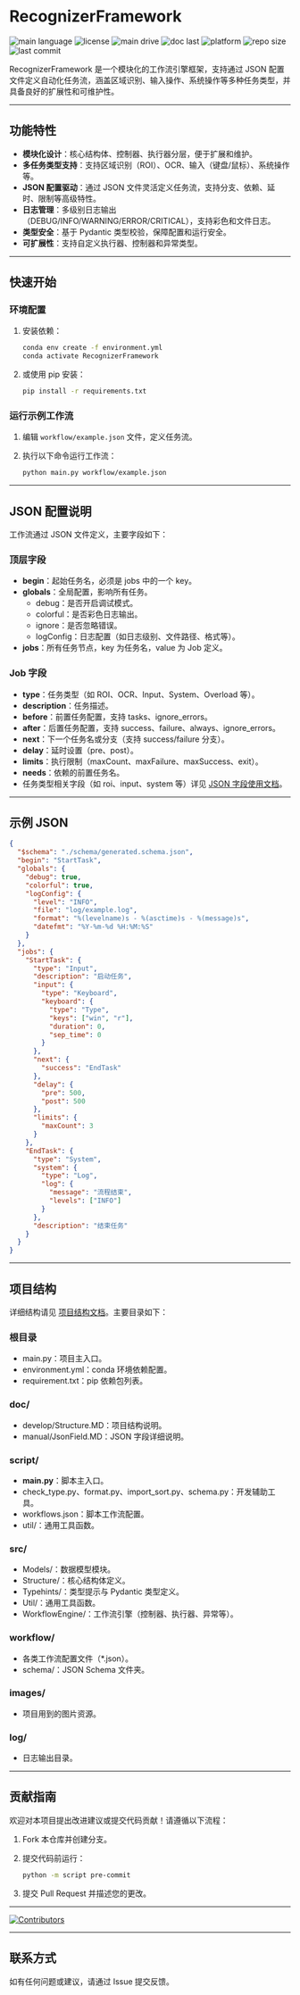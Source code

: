 # RecognizerFramework

![main language](https://img.shields.io/badge/python-3.13-blue?logo=python)
![license](https://img.shields.io/github/license/quyansiyuanwang/RecognizerFramework.svg)
![main drive](https://img.shields.io/badge/drive-json-brightgreen.svg)
![doc last](https://img.shields.io/badge/docs%20last-2025--07--24-blue.svg)
![platform](https://img.shields.io/badge/platform-windows-blueviolet.svg)
![repo size](https://img.shields.io/github/repo-size/quyansiyuanwang/RecognizerFramework)
![last commit](https://img.shields.io/github/last-commit/quyansiyuanwang/RecognizerFramework)

RecognizerFramework 是一个模块化的工作流引擎框架，支持通过 JSON 配置文件定义自动化任务流，涵盖区域识别、输入操作、系统操作等多种任务类型，并具备良好的扩展性和可维护性。

---

## 功能特性

- **模块化设计**：核心结构体、控制器、执行器分层，便于扩展和维护。
- **多任务类型支持**：支持区域识别（ROI）、OCR、输入（键盘/鼠标）、系统操作等。
- **JSON 配置驱动**：通过 JSON 文件灵活定义任务流，支持分支、依赖、延时、限制等高级特性。
- **日志管理**：多级别日志输出（DEBUG/INFO/WARNING/ERROR/CRITICAL），支持彩色和文件日志。
- **类型安全**：基于 Pydantic 类型校验，保障配置和运行安全。
- **可扩展性**：支持自定义执行器、控制器和异常类型。

---

## 快速开始

### 环境配置

1. 安装依赖：

   ```bash
   conda env create -f environment.yml
   conda activate RecognizerFramework
   ```

2. 或使用 pip 安装：

   ```bash
   pip install -r requirements.txt
   ```

### 运行示例工作流

1. 编辑 `workflow/example.json` 文件，定义任务流。
2. 执行以下命令运行工作流：

   ```bash
   python main.py workflow/example.json
   ```

---

## JSON 配置说明

工作流通过 JSON 文件定义，主要字段如下：

### 顶层字段

- **begin**：起始任务名，必须是 jobs 中的一个 key。
- **globals**：全局配置，影响所有任务。
  - debug：是否开启调试模式。
  - colorful：是否彩色日志输出。
  - ignore：是否忽略错误。
  - logConfig：日志配置（如日志级别、文件路径、格式等）。
- **jobs**：所有任务节点，key 为任务名，value 为 Job 定义。

### Job 字段

- **type**：任务类型（如 ROI、OCR、Input、System、Overload 等）。
- **description**：任务描述。
- **before**：前置任务配置，支持 tasks、ignore_errors。
- **after**：后置任务配置，支持 success、failure、always、ignore_errors。
- **next**：下一个任务名或分支（支持 success/failure 分支）。
- **delay**：延时设置（pre、post）。
- **limits**：执行限制（maxCount、maxFailure、maxSuccess、exit）。
- **needs**：依赖的前置任务名。
- 任务类型相关字段（如 roi、input、system 等）详见 [JSON 字段使用文档](doc/manual/JsonField.MD)。

---

## 示例 JSON

```json
{
  "$schema": "./schema/generated.schema.json",
  "begin": "StartTask",
  "globals": {
    "debug": true,
    "colorful": true,
    "logConfig": {
      "level": "INFO",
      "file": "log/example.log",
      "format": "%(levelname)s - %(asctime)s - %(message)s",
      "datefmt": "%Y-%m-%d %H:%M:%S"
    }
  },
  "jobs": {
    "StartTask": {
      "type": "Input",
      "description": "启动任务",
      "input": {
        "type": "Keyboard",
        "keyboard": {
          "type": "Type",
          "keys": ["win", "r"],
          "duration": 0,
          "sep_time": 0
        }
      },
      "next": {
        "success": "EndTask"
      },
      "delay": {
        "pre": 500,
        "post": 500
      },
      "limits": {
        "maxCount": 3
      }
    },
    "EndTask": {
      "type": "System",
      "system": {
        "type": "Log",
        "log": {
          "message": "流程结束",
          "levels": ["INFO"]
        }
      },
      "description": "结束任务"
    }
  }
}
```

---

## 项目结构

详细结构请见 [项目结构文档](doc/develop/Structure.MD)。主要目录如下：

### 根目录

- main.py：项目主入口。
- environment.yml：conda 环境依赖配置。
- requirement.txt：pip 依赖包列表。

### doc/

- develop/Structure.MD：项目结构说明。
- manual/JsonField.MD：JSON 字段详细说明。

### script/

- **main.py**：脚本主入口。
- check_type.py、format.py、import_sort.py、schema.py：开发辅助工具。
- workflows.json：脚本工作流配置。
- util/：通用工具函数。

### src/

- Models/：数据模型模块。
- Structure/：核心结构体定义。
- Typehints/：类型提示与 Pydantic 类型定义。
- Util/：通用工具函数。
- WorkflowEngine/：工作流引擎（控制器、执行器、异常等）。

### workflow/

- 各类工作流配置文件（\*.json）。
- schema/：JSON Schema 文件夹。

### images/

- 项目用到的图片资源。

### log/

- 日志输出目录。

---

## 贡献指南

欢迎对本项目提出改进建议或提交代码贡献！请遵循以下流程：

1. Fork 本仓库并创建分支。
2. 提交代码前运行：

   ```bash
   python -m script pre-commit
   ```

3. 提交 Pull Request 并描述您的更改。

---

[![Contributors](https://contrib.rocks/image?repo=quyansiyuanwang/RecognizerFramework)](https://github.com/quyansiyuanwang/RecognizerFramework/graphs/contributors)

---

## 联系方式

如有任何问题或建议，请通过 Issue 提交反馈。
